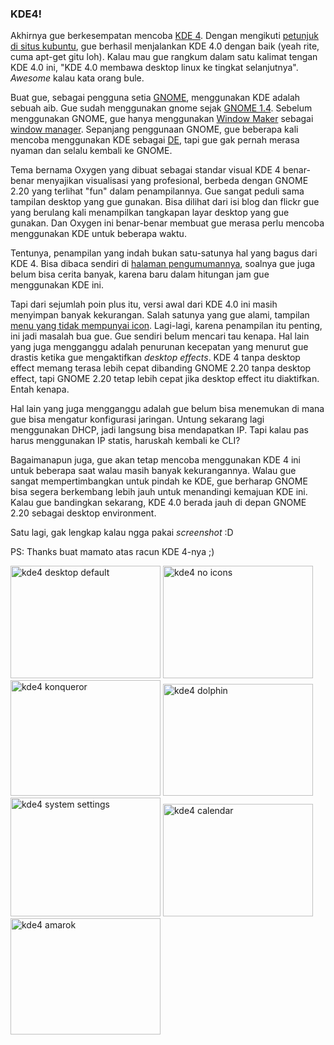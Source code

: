### KDE4!

Akhirnya gue berkesempatan mencoba [KDE 4](http://kde.org/announcements/4.0/). Dengan mengikuti [petunjuk di situs kubuntu](http://kubuntu.org/announcements/kde-4.0.php), gue berhasil menjalankan KDE 4.0 dengan baik (yeah rite, cuma apt-get gitu loh). Kalau mau gue rangkum dalam satu kalimat tengan KDE 4.0 ini, "KDE 4.0 membawa desktop linux ke tingkat selanjutnya". _Awesome_ kalau kata orang bule.

Buat gue, sebagai pengguna setia [GNOME](http://www.gnome.org/), menggunakan KDE adalah sebuah aib. Gue sudah menggunakan gnome sejak [GNOME 1.4](http://www.gnome.org/press/releases/gnome14.html). Sebelum menggunakan GNOME, gue hanya menggunakan [Window Maker](http://www.windowmaker.info/) sebagai [window manager](http://en.wikipedia.org/wiki/Window_manager). Sepanjang penggunaan GNOME, gue beberapa kali mencoba menggunakan KDE sebagai [DE](http://en.wikipedia.org/wiki/Desktop_environment), tapi gue gak pernah merasa nyaman dan selalu kembali ke GNOME.

Tema bernama Oxygen yang dibuat sebagai standar visual KDE 4 benar-benar menyajikan visualisasi yang profesional, berbeda dengan GNOME 2.20 yang terlihat "fun" dalam penampilannya. Gue sangat peduli sama tampilan desktop yang gue gunakan. Bisa dilihat dari isi blog dan flickr gue yang berulang kali menampilkan tangkapan layar desktop yang gue gunakan. Dan Oxygen ini benar-benar membuat gue merasa perlu mencoba menggunakan KDE untuk beberapa waktu.

Tentunya, penampilan yang indah bukan satu-satunya hal yang bagus dari KDE 4. Bisa dibaca sendiri di [halaman pengumumannya](http://kde.org/announcements/4.0/), soalnya gue juga belum bisa cerita banyak, karena baru dalam hitungan jam gue menggunakan KDE ini.

Tapi dari sejumlah poin plus itu, versi awal dari KDE 4.0 ini masih menyimpan banyak kekurangan. Salah satunya yang gue alami, tampilan [menu yang tidak mempunyai icon](http://www.flickr.com/photos/kriwil/2192494382/). Lagi-lagi, karena penampilan itu penting, ini jadi masalah bua gue. Gue sendiri belum mencari tau kenapa. Hal lain yang juga mengganggu adalah penurunan kecepatan yang menurut gue drastis ketika gue mengaktifkan _desktop effects_. KDE 4  tanpa desktop effect memang terasa lebih cepat dibanding GNOME 2.20 tanpa desktop effect, tapi GNOME 2.20 tetap lebih cepat jika desktop effect itu diaktifkan. Entah kenapa.

Hal lain yang juga mengganggu adalah gue belum bisa menemukan di mana gue bisa mengatur konfigurasi jaringan. Untung sekarang lagi menggunakan DHCP, jadi langsung bisa mendapatkan IP. Tapi kalau pas harus menggunakan IP statis, haruskah kembali ke CLI?

Bagaimanapun juga, gue akan tetap mencoba menggunakan KDE 4 ini untuk beberapa saat walau masih banyak kekurangannya. Walau gue sangat mempertimbangkan untuk pindah ke KDE, gue berharap GNOME bisa segera berkembang lebih jauh untuk menandingi kemajuan KDE ini. Kalau gue bandingkan sekarang, KDE 4.0 berada jauh di depan GNOME 2.20 sebagai desktop environment.

Satu lagi, gak lengkap kalau ngga pakai _screenshot_ :D

PS: Thanks buat mamato atas racun KDE 4-nya ;)

<a href="http://www.flickr.com/photos/kriwil/2192494378/" title="kde4 desktop default by kriwil, on Flickr"><img src="http://farm3.static.flickr.com/2227/2192494378_f752215c2c_m.jpg" width="240" height="180" alt="kde4 desktop default" /></a> <a href="http://www.flickr.com/photos/kriwil/2192494382/" title="kde4 no icons by kriwil, on Flickr"><img src="http://farm3.static.flickr.com/2353/2192494382_a10560d316_m.jpg" width="240" height="180" alt="kde4 no icons" /></a> <a href="http://www.flickr.com/photos/kriwil/2191754391/" title="kde4 konqueror by kriwil, on Flickr"><img src="http://farm3.static.flickr.com/2315/2191754391_c09b92fdfb_m.jpg" width="240" height="185" alt="kde4 konqueror" /></a> <a href="http://www.flickr.com/photos/kriwil/2191754395/" title="kde4 dolphin by kriwil, on Flickr"><img src="http://farm3.static.flickr.com/2021/2191754395_593ee3e612_m.jpg" width="240" height="179" alt="kde4 dolphin" /></a> <a href="http://www.flickr.com/photos/kriwil/2191759265/" title="kde4 system settings by kriwil, on Flickr"><img src="http://farm3.static.flickr.com/2360/2191759265_f9d353399c_m.jpg" width="240" height="190" alt="kde4 system settings" /></a> <a href="http://www.flickr.com/photos/kriwil/2191759269/" title="kde4 calendar by kriwil, on Flickr"><img src="http://farm3.static.flickr.com/2246/2191759269_f52fd02ec8_m.jpg" width="240" height="180" alt="kde4 calendar" /></a> <a href="http://www.flickr.com/photos/kriwil/2192550106/" title="kde4 amarok by kriwil, on Flickr"><img src="http://farm3.static.flickr.com/2071/2192550106_a06abb5dc5_m.jpg" width="240" height="186" alt="kde4 amarok" /></a>

<!-- {"time": "2008-01-14 07:49:02", "title": "KDE4!"} -->

